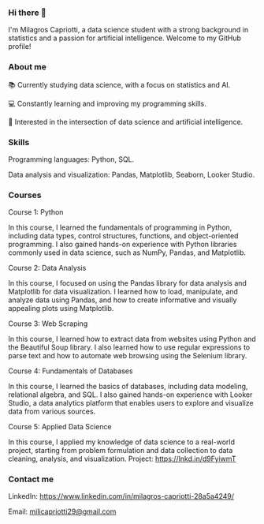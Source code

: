 ### Hi there 👋

I'm Milagros Capriotti, a data science student with a strong background in statistics and a passion for artificial intelligence. Welcome to my GitHub profile!

### About me
📚 Currently studying data science, with a focus on statistics and AI.

💻 Constantly learning and improving my programming skills.

🤖 Interested in the intersection of data science and artificial intelligence.

### Skills
Programming languages: Python, SQL.

Data analysis and visualization: Pandas, Matplotlib, Seaborn, Looker Studio.

### Courses

Course 1: Python

In this course, I learned the fundamentals of programming in Python, including data types, control structures, functions, and object-oriented programming. I also gained hands-on experience with Python libraries commonly used in data science, such as NumPy, Pandas, and Matplotlib.

Course 2: Data Analysis

In this course, I focused on using the Pandas library for data analysis and Matplotlib for data visualization. I learned how to load, manipulate, and analyze data using Pandas, and how to create informative and visually appealing plots using Matplotlib.

Course 3: Web Scraping

In this course, I learned how to extract data from websites using Python and the Beautiful Soup library. I also learned how to use regular expressions to parse text and how to automate web browsing using the Selenium library.

Course 4: Fundamentals of Databases

In this course, I learned the basics of databases, including data modeling, relational algebra, and SQL. I also gained hands-on experience with Looker Studio, a data analytics platform that enables users to explore and visualize data from various sources. 

Course 5: Applied Data Science

In this course, I applied my knowledge of data science to a real-world project, starting from problem formulation and data collection to data cleaning, analysis, and visualization. Project: https://lnkd.in/d9FyiwmT

### Contact me

LinkedIn: https://www.linkedin.com/in/milagros-capriotti-28a5a4249/

Email: milicapriotti29@gmail.com


<!--
**milagroscapriotti/milagroscapriotti** is a ✨ _special_ ✨ repository because its `README.md` (this file) appears on your GitHub profile.

Here are some ideas to get you started:

- 🔭 I’m currently working on ...
- 🌱 I’m currently learning ...
- 👯 I’m looking to collaborate on ...
- 🤔 I’m looking for help with ...
- 💬 Ask me about ...
- 📫 How to reach me: ...
- 😄 Pronouns: ...
- ⚡ Fun fact: ...
-->

